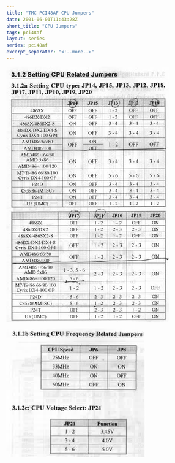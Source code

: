 ```yaml
---
title: "TMC PCI48AF CPU Jumpers"
date: 2001-06-01T11:43:28Z
short_title: "CPU Jumpers"
tags: pci48af
layout: series
series: pci48af
excerpt_separator: "<!--more-->"
---
```


<!--more-->
![](/images/2001/2001-06-01-pci48af/pci48a04.jpg)

![](/images/2001/2001-06-01-pci48af/pci48a05.jpg)
